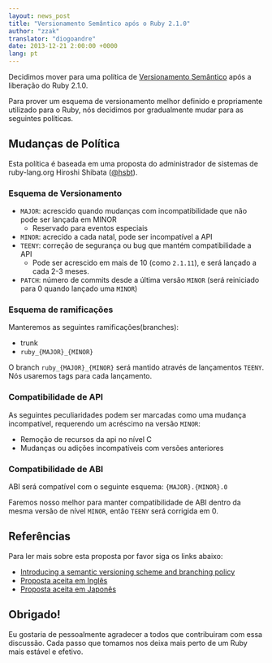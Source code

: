 ```yaml
---
layout: news_post
title: "Versionamento Semântico após o Ruby 2.1.0"
author: "zzak"
translator: "diogoandre"
date: 2013-12-21 2:00:00 +0000
lang: pt
---
```


Decidimos mover para uma política de [Versionamento Semântico](http://semver.org/)
após a liberação do Ruby 2.1.0.

Para prover um esquema de versionamento melhor definido e propriamente utilizado
para o Ruby, nós decidimos por gradualmente mudar para as seguintes políticas.

## Mudanças de Política

Esta política é baseada em uma proposta do administrador de sistemas de ruby-lang.org
Hiroshi Shibata ([@hsbt](https://twitter.com/hsbt)).

### Esquema de Versionamento

* `MAJOR`: acrescido quando mudanças com incompatibilidade que não pode ser lançada em MINOR
  * Reservado para eventos especiais
* `MINOR`: acrecido a cada natal, pode ser incompatível a API
* `TEENY`: correção de segurança ou bug que mantém compatibilidade a API
  * Pode ser acrescido em mais de 10 (como `2.1.11`), e será lançado a cada 2-3 meses.
* `PATCH`: número de commits desde a última versão `MINOR` (será reiniciado para 0 quando lançado uma `MINOR`)

### Esquema de ramificações

Manteremos as seguintes ramificações(branches):

* trunk
* `ruby_{MAJOR}_{MINOR}`

O branch `ruby_{MAJOR}_{MINOR}` será mantido através de lançamentos `TEENY`.
Nós usaremos tags para cada lançamento.

### Compatibilidade de API

As seguintes peculiaridades podem ser marcadas como uma mudança incompatível, requerendo um
acréscimo na versão `MINOR`:

* Remoção de recursos da api no nível C
* Mudanças ou adições incompatíveis com versões anteriores

### Compatibilidade de ABI

ABI será compatível com o seguinte esquema: `{MAJOR}.{MINOR}.0`

Faremos nosso melhor para manter compatibilidade de ABI dentro da mesma versão
de nível `MINOR`, então `TEENY` será corrigida em 0.

## Referências

Para ler mais sobre esta proposta por favor siga os links abaixo:

* [Introducing a semantic versioning scheme and branching policy](https://bugs.ruby-lang.org/issues/8835)
* [Proposta aceita em Inglês](https://gist.github.com/sorah/7803201)
* [Proposta aceita em Japonês](https://gist.github.com/hsbt/7719305)

## Obrigado!

Eu gostaria de pessoalmente agradecer a todos que contribuiram com essa discussão. Cada
passo que tomamos nos deixa mais perto de um Ruby mais estável e efetivo.
